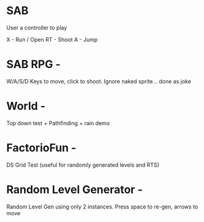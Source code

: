 # SAB

User a controller to play

X - Run / Open
RT - Shoot
A - Jump


# SAB RPG - 

W/A/S/D Keys to move, click to shoot.  Ignore naked sprite... done as joke

# World - 

Top down test + Pathfinding + rain demo

# FactorioFun - 

DS Grid Test (useful for randomly generated levels and RTS)

# Random Level Generator - 

Random Level Gen using only 2 instances.  Press space to re-gen, arrows to move
